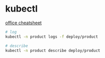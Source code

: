 # kubectl
[office cheatsheet](https://kubernetes.io/docs/reference/kubectl/cheatsheet/)

```bash
# log
kubectl -n product logs -f deploy/product

# describe
kubectl -n product describe deploy/product
```

